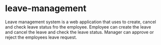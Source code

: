 # leave-management
Leave management system is a web application that uses to create, cancel and check leave status fro the employee. Employee can create the leave and cancel the leave and check the leave status. Manager can approve or reject the employees leave request.
